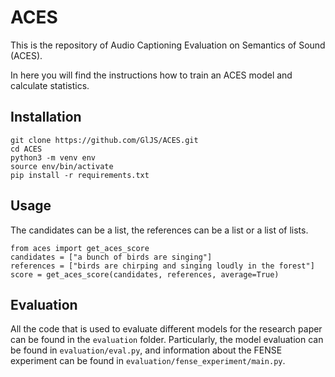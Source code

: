 # ACES

This is the repository of Audio Captioning Evaluation on Semantics of Sound (ACES). 

In here you will find the instructions how to train an ACES model and calculate statistics. 

## Installation
```
git clone https://github.com/GlJS/ACES.git
cd ACES
python3 -m venv env
source env/bin/activate
pip install -r requirements.txt
```
## Usage
The candidates can be a list, the references can be a list or a list of lists. 
```
from aces import get_aces_score
candidates = ["a bunch of birds are singing"]
references = ["birds are chirping and singing loudly in the forest"]
score = get_aces_score(candidates, references, average=True)
```

## Evaluation
All the code that is used to evaluate different models for the research paper can be found in the `evaluation` folder. Particularly,
the model evaluation can be found in `evaluation/eval.py`, and information about the FENSE experiment can be found in `evaluation/fense_experiment/main.py`. 
